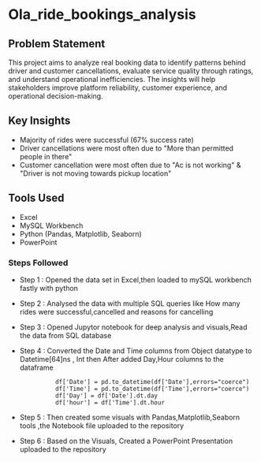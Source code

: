 # Ola_ride_bookings_analysis

## Problem Statement

This project aims to analyze real booking data to identify patterns behind driver and customer cancellations, evaluate service quality through ratings, and understand operational inefficiencies. The insights will help stakeholders improve platform reliability, customer experience, and operational decision-making.

## Key Insights

- Majority of rides were successful (67% success rate)
- Driver cancellations were most often due to "More than permitted people in there"
- Customer cancellation were most often due to "Ac is not working" & "Driver is not moving towards pickup location"

## Tools Used

- Excel
- MySQL Workbench
- Python (Pandas, Matplotlib, Seaborn)
- PowerPoint

### Steps Followed
- Step 1 : Opened the data set in Excel,then loaded to mySQL workbench fastly with python
- Step 2 : Analysed the data with multiple SQL queries like How many rides were successful,cancelled and reasons for cancelling
- Step 3 : Opened Jupytor notebook for deep analysis and visuals,Read the data from SQL database
- Step 4 : Converted the Date and Time columns from Object datatype to  Datetime[64]ns , Int then After added Day,Hour columns to the dataframe

  
                df['Date'] = pd.to_datetime(df['Date'],errors="coerce")
                df['Time'] = pd.to_datetime(df['Time'],errors="coerce")
                df['Day'] = df['Date'].dt.day
                df['hour'] = df['Time'].dt.hour

- Step 5 : Then created some visuals with Pandas,Matplotlib,Seaborn tools ,the Notebook file uploaded to the repository
- Step 6 : Based on the Visuals, Created a PowerPoint Presentation uploaded to the repository
